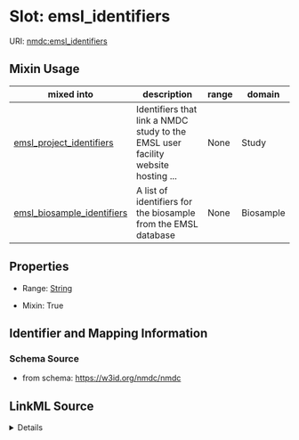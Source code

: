 # Slot: emsl_identifiers

URI: [nmdc:emsl_identifiers](https://w3id.org/nmdc/emsl_identifiers)



<!-- no inheritance hierarchy -->






## Mixin Usage

| mixed into | description | range | domain |
| --- | --- | --- | --- |
| [emsl_project_identifiers](emsl_project_identifiers.md) | Identifiers that link a NMDC study to the EMSL user facility website hosting ... | None | Study |
| [emsl_biosample_identifiers](emsl_biosample_identifiers.md) | A list of identifiers for the biosample from the EMSL database | None | Biosample |



## Properties

* Range: [String](String.md)

* Mixin: True





## Identifier and Mapping Information







### Schema Source


* from schema: https://w3id.org/nmdc/nmdc




## LinkML Source

<details>
```yaml
name: emsl_identifiers
from_schema: https://w3id.org/nmdc/nmdc
rank: 1000
mixin: true
alias: emsl_identifiers
range: string

```
</details>